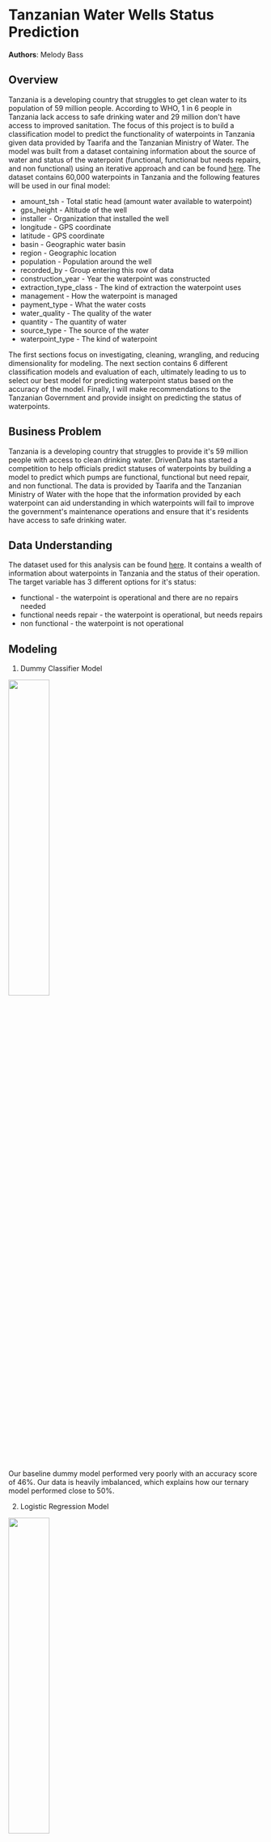 # Tanzanian Water Wells Status Prediction

**Authors**: Melody Bass

## Overview

Tanzania is a developing country that struggles to get clean water to its population of 59 million people. According to WHO, 1 in 6 people in Tanzania lack access to safe drinking water and 29 million don't have access to improved sanitation. The focus of this project is to build a classification model to predict the functionality of waterpoints in Tanzania given data provided by Taarifa and the Tanzanian Ministry of Water. The model was built from a dataset containing information about the source of water and status of the waterpoint (functional, functional but needs repairs, and non functional) using an iterative approach and can be found [here](./data/training_set_values.csv). The dataset contains 60,000 waterpoints in Tanzania and the following features will be used in our final model:

* amount_tsh - Total static head (amount water available to waterpoint)
* gps_height - Altitude of the well
* installer - Organization that installed the well
* longitude - GPS coordinate
* latitude - GPS coordinate
* basin - Geographic water basin
* region - Geographic location
* population - Population around the well
* recorded_by - Group entering this row of data
* construction_year - Year the waterpoint was constructed
* extraction_type_class - The kind of extraction the waterpoint uses
* management - How the waterpoint is managed
* payment_type - What the water costs
* water_quality - The quality of the water
* quantity - The quantity of water
* source_type - The source of the water
* waterpoint_type - The kind of waterpoint

The first sections focus on investigating, cleaning, wrangling, and reducing dimensionality for modeling. The next section contains 6 different classification models and evaluation of each, ultimately leading to us to select our best model for predicting waterpoint status based on the accuracy of the model. Finally, I will make recommendations to the Tanzanian Government and provide insight on predicting the status of waterpoints.

## Business Problem

Tanzania is a developing country that struggles to provide it's 59 million people with access to clean drinking water.  DrivenData has started a competition to help officials predict statuses of waterpoints by building a model to predict which pumps are functional, functional but need repair, and non functional.  The data is provided by Taarifa and the Tanzanian Ministry of Water with the hope that the information provided by each waterpoint can aid understanding in which waterpoints will fail to improve the government's maintenance operations and ensure that it's residents have access to safe drinking water. 

## Data Understanding

The dataset used for this analysis can be found [here](./data/training_set_values.csv).  It contains a wealth of information about waterpoints in Tanzania and the status of their operation. The target variable has 3 different options for it's status:

* functional - the waterpoint is operational and there are no repairs needed
* functional needs repair - the waterpoint is operational, but needs repairs
* non functional - the waterpoint is not operational

## Modeling

1. Dummy Classifier Model <br />

<img src = "./images/dummy_cm.png" width=40%> <br />
Our baseline dummy model performed very poorly with an accuracy score of 46%. Our data is heavily imbalanced, which explains how our ternary model performed close to 50%.<br />
    
2. Logistic Regression Model <br />

<img src = "./images/log_cm.png" width=40%> <br />
Our logistic regression model is improved to 75% accuracy over the dummy model.  This model struggled to predict wells that were functional but needed repairs, likely due to class imbalances. <br />
    
3. K Nearest Neighbors Model <br />

<img src = "./images/knn_cm.png" width=40%> <br />
The K Nearest Neighbors model outperformed the Logistic Regression model.  Number of neighbors was hypertuned by running and GridSearch and optimal parameters were put into our pipe.  Our K Nearest Neighbors model is not overfitting as the accuracy of training and test sets are 80.23% and 76.03%, respectively.<br />

4. Decision Tree Model <br />

<img src = "./images/dt_cm.png" width=40%> <br />
Our decision tree model once again improved our test accuracy scores to 78%, but the model is highly overfitting with training accuracy at 89%.<br />
    
5. Random Forests Model <br />

<img src = "./images/rf_cm.png" width=40%> <br />
Upon running GridSearch with our Random Forests Pipeline, we improved our baseline accuracy to 81.22% testing accuracy.  The model is still overfitting the training data, as the training accuracy is 93.35%.  The RF model also had the 2nd highest AUC scores at 89.9%. <br />
<img src = "./images/roc_rf.png" width=50%> <br />
    
6. XG Boost Model <br />

<img src = "./images/xgb_cm.png" width=50%> <br />
Our best performing model ended up being the XG Boost model with tuned hyperparameters, although the random forests model was not far behind with 81.22% testing accuracy.  The model has overfitted the training data, but the testing accuracy is overperforming any other model at 81.61%.  The XG Boost model also boasted the highest AUC scores at 90.5%. <br />
<img src = "./images/roc_xgb.png" width=50%> <br />

## Conclusions

XG Boost was our top performing model, although Random Forests was not far behind.  The poor performance of the K Nearest Neighbors, Decision Tree, and Logistic Regression models indicate that the data is not easily separable.  Our XG Boost model performs with an 81.61% testing accuracy.  The XG Boost model also boasted the highest AUC scores at 90.5%.

Based on my findings, I am confident to partner with the Tanzanian government to help solve their water crisis by predicting water pump failure. As we illustrated above, there is a high rate of non functional waterpoints in the southeast corner of Tanzania in Mtwara and Lindi, as well as up north in Mara, and the southwest in Rukwa. These areas need immediate attention as the situations here are critical.   <br />
<img src = "./images/region_function.jpeg" width=70%> <br />
There are a high number of functional wells in Iringa, Shinyanga, Kilimanjaro, and Arusha. There is a cluster of functional but need repair waterpoints in Kigoma, these should be addressed to prevent failure which can be more expensive to repair. <br />
<img src = "./images/map_function.png" width=70%> <br />
Several of our models showed one of it's most important features to be quantity enough for the waterpoint.  There are over 8,000 waterpoints that have enough water in them but are non functional.  These are a high priority to address as well since there is water present. <br />
<img src = "./images/quantity_function.jpeg" width=70%> <br />
Wells with no fees are more likely to be non functional. Payment provides incentive and means to keep wells functional. <br />
<img src = "./images/payment_function.jpeg" width=70%> <br />
The Government, District Council, and Fini Water all have a high rate of pump failure. Investigate why these installers have such a high rate of failure or use other installers. <br />
<img src = "./images/installer_function.jpeg" width=70%> <br />
Future work for this project involve improving the quality of the data moving forward. Better data trained in our model will improve the predictions. We will also monitor the wells and update the model regularly to continuously improve our strategy.

## For More Information

Please review my full analysis in [my Jupyter Notebook](./student.ipynb) or my [presentation](./presentation.pdf).

For any additional questions, please contact **Melody Bass @ meljoy1099@gmail.com**

## Repository Structure

```
├── README.md                           <- The top-level README for reviewers of this project
├── student.ipynb                       <- Narrative documentation of analysis in Jupyter notebook
├── presentation.pdf                    <- PDF version of project presentation
├── data                                <- Both sourced externally and generated from code
└── images                              <- Both sourced externally and generated from code
└── code.                               <- Both sourced externally and generated from code
```
